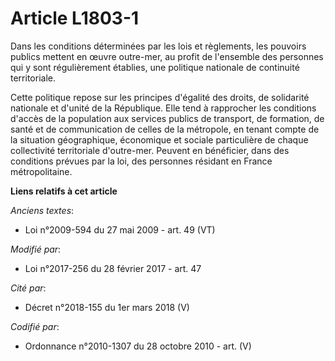 # Article L1803-1

Dans les conditions déterminées par les lois et règlements, les pouvoirs publics mettent en œuvre outre-mer, au profit de
l'ensemble des personnes qui y sont régulièrement établies, une politique nationale de continuité territoriale.

Cette politique repose sur les principes d'égalité des droits, de solidarité nationale et d'unité de la République. Elle tend
à rapprocher les conditions d'accès de la population aux services publics de transport, de formation, de santé et de
communication de celles de la métropole, en tenant compte de la situation géographique, économique et sociale particulière de
chaque collectivité territoriale d'outre-mer. Peuvent en bénéficier, dans des conditions prévues par la loi, des personnes
résidant en France métropolitaine.

**Liens relatifs à cet article**

_Anciens textes_:

  - Loi n°2009-594 du 27 mai 2009 - art. 49 (VT)

_Modifié par_:

  - Loi n°2017-256 du 28 février 2017 - art. 47

_Cité par_:

  - Décret n°2018-155 du 1er mars 2018 (V)

_Codifié par_:

  - Ordonnance n°2010-1307 du 28 octobre 2010 - art. (V)

